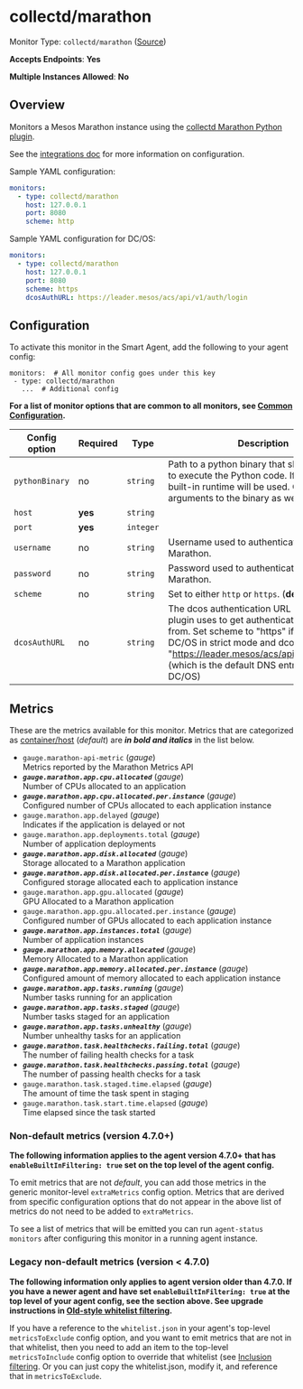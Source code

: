 <!--- GENERATED BY gomplate from scripts/docs/monitor-page.md.tmpl --->

# collectd/marathon

Monitor Type: `collectd/marathon` ([Source](https://github.com/signalfx/signalfx-agent/tree/master/internal/monitors/collectd/marathon))

**Accepts Endpoints**: **Yes**

**Multiple Instances Allowed**: **No**

## Overview

Monitors a Mesos Marathon instance using the
[collectd Marathon Python plugin](https://github.com/signalfx/collectd-marathon).

See the [integrations
doc](https://docs.signalfx.com/en/latest/integrations/integrations-reference/integrations.marathon.html)
for more information on configuration.

Sample YAML configuration:

```yaml
monitors:
  - type: collectd/marathon
    host: 127.0.0.1
    port: 8080
    scheme: http
```

Sample YAML configuration for DC/OS:

```yaml
monitors:
  - type: collectd/marathon
    host: 127.0.0.1
    port: 8080
    scheme: https
    dcosAuthURL: https://leader.mesos/acs/api/v1/auth/login
```


## Configuration

To activate this monitor in the Smart Agent, add the following to your
agent config:

```
monitors:  # All monitor config goes under this key
 - type: collectd/marathon
   ...  # Additional config
```

**For a list of monitor options that are common to all monitors, see [Common
Configuration](../monitor-config.md#common-configuration).**


| Config option | Required | Type | Description |
| --- | --- | --- | --- |
| `pythonBinary` | no | `string` | Path to a python binary that should be used to execute the Python code. If not set, a built-in runtime will be used.  Can include arguments to the binary as well. |
| `host` | **yes** | `string` |  |
| `port` | **yes** | `integer` |  |
| `username` | no | `string` | Username used to authenticate with Marathon. |
| `password` | no | `string` | Password used to authenticate with Marathon. |
| `scheme` | no | `string` | Set to either `http` or `https`. (**default:** `http`) |
| `dcosAuthURL` | no | `string` | The dcos authentication URL which the plugin uses to get authentication tokens from. Set scheme to "https" if operating DC/OS in strict mode and dcosAuthURL to "https://leader.mesos/acs/api/v1/auth/login" (which is the default DNS entry provided by DC/OS) |


## Metrics

These are the metrics available for this monitor.
Metrics that are categorized as
[container/host](https://docs.signalfx.com/en/latest/admin-guide/usage.html#about-custom-bundled-and-high-resolution-metrics)
(*default*) are ***in bold and italics*** in the list below.


 - `gauge.marathon-api-metric` (*gauge*)<br>    Metrics reported by the Marathon Metrics API
 - ***`gauge.marathon.app.cpu.allocated`*** (*gauge*)<br>    Number of CPUs allocated to an application
 - ***`gauge.marathon.app.cpu.allocated.per.instance`*** (*gauge*)<br>    Configured number of CPUs allocated to each application instance
 - `gauge.marathon.app.delayed` (*gauge*)<br>    Indicates if the application is delayed or not
 - `gauge.marathon.app.deployments.total` (*gauge*)<br>    Number of application deployments
 - ***`gauge.marathon.app.disk.allocated`*** (*gauge*)<br>    Storage allocated to a Marathon application
 - ***`gauge.marathon.app.disk.allocated.per.instance`*** (*gauge*)<br>    Configured storage allocated each to application instance
 - `gauge.marathon.app.gpu.allocated` (*gauge*)<br>    GPU Allocated to a Marathon application
 - `gauge.marathon.app.gpu.allocated.per.instance` (*gauge*)<br>    Configured number of GPUs allocated to each application instance
 - ***`gauge.marathon.app.instances.total`*** (*gauge*)<br>    Number of application instances
 - ***`gauge.marathon.app.memory.allocated`*** (*gauge*)<br>    Memory Allocated to a Marathon application
 - ***`gauge.marathon.app.memory.allocated.per.instance`*** (*gauge*)<br>    Configured amount of memory allocated to each application instance
 - ***`gauge.marathon.app.tasks.running`*** (*gauge*)<br>    Number tasks running for an application
 - ***`gauge.marathon.app.tasks.staged`*** (*gauge*)<br>    Number tasks staged for an application
 - ***`gauge.marathon.app.tasks.unhealthy`*** (*gauge*)<br>    Number unhealthy tasks for an application
 - ***`gauge.marathon.task.healthchecks.failing.total`*** (*gauge*)<br>    The number of failing health checks for a task
 - ***`gauge.marathon.task.healthchecks.passing.total`*** (*gauge*)<br>    The number of passing health checks for a task
 - `gauge.marathon.task.staged.time.elapsed` (*gauge*)<br>    The amount of time the task spent in staging
 - `gauge.marathon.task.start.time.elapsed` (*gauge*)<br>    Time elapsed since the task started

### Non-default metrics (version 4.7.0+)

**The following information applies to the agent version 4.7.0+ that has
`enableBuiltInFiltering: true` set on the top level of the agent config.**

To emit metrics that are not _default_, you can add those metrics in the
generic monitor-level `extraMetrics` config option.  Metrics that are derived
from specific configuration options that do not appear in the above list of
metrics do not need to be added to `extraMetrics`.

To see a list of metrics that will be emitted you can run `agent-status
monitors` after configuring this monitor in a running agent instance.

### Legacy non-default metrics (version < 4.7.0)

**The following information only applies to agent version older than 4.7.0. If
you have a newer agent and have set `enableBuiltInFiltering: true` at the top
level of your agent config, see the section above. See upgrade instructions in
[Old-style whitelist filtering](../legacy-filtering.md#old-style-whitelist-filtering).**

If you have a reference to the `whitelist.json` in your agent's top-level
`metricsToExclude` config option, and you want to emit metrics that are not in
that whitelist, then you need to add an item to the top-level
`metricsToInclude` config option to override that whitelist (see [Inclusion
filtering](../legacy-filtering.md#inclusion-filtering).  Or you can just
copy the whitelist.json, modify it, and reference that in `metricsToExclude`.



